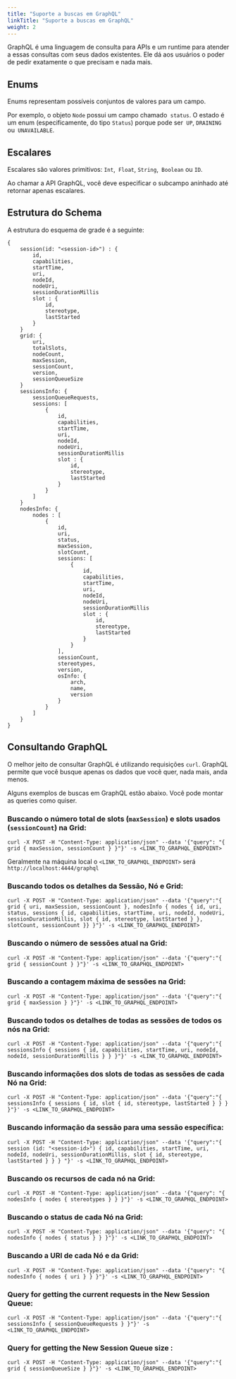 ```yaml
---
title: "Suporte a buscas em GraphQL"
linkTitle: "Suporte a buscas em GraphQL"
weight: 2
---
```


GraphQL é uma linguagem de consulta para APIs e um runtime para atender a essas consultas com seus dados existentes. Ele dá aos usuários o poder de pedir exatamente o que precisam e nada mais.

## Enums
Enums representam possíveis conjuntos de valores para um campo.

Por exemplo, o objeto `Node` possui um campo chamado` status`. O estado é um enum (especificamente, do tipo `Status`) porque pode ser` UP`, `DRAINING` ou` UNAVAILABLE`.

## Escalares
Escalares são valores primitivos: `Int`,` Float`, `String`,` Boolean` ou `ID`.

Ao chamar a API GraphQL, você deve especificar o subcampo aninhado até retornar apenas escalares.


## Estrutura do Schema
A estrutura do esquema de grade é a seguinte:

```shell
{
    session(id: "<session-id>") : {
        id,
        capabilities,
        startTime,
        uri,
        nodeId,
        nodeUri,
        sessionDurationMillis
        slot : {
            id,
            stereotype,
            lastStarted
        }
    }
    grid: {
        uri,
        totalSlots,
        nodeCount,
        maxSession,
        sessionCount,
        version,
        sessionQueueSize
    }
    sessionsInfo: {
        sessionQueueRequests,
        sessions: [
            {
                id,
                capabilities,
                startTime,
                uri,
                nodeId,
                nodeUri,
                sessionDurationMillis
                slot : {
                    id,
                    stereotype,
                    lastStarted
                }
            }
        ]
    }
    nodesInfo: {
        nodes : [
            {
                id,
                uri,
                status,
                maxSession,
                slotCount,
                sessions: [
                    {
                        id,
                        capabilities,
                        startTime,
                        uri,
                        nodeId,
                        nodeUri,
                        sessionDurationMillis
                        slot : {
                            id,
                            stereotype,
                            lastStarted
                        }
                    }
                ],
                sessionCount,
                stereotypes,
                version,
                osInfo: {
                    arch,
                    name,
                    version
                }
            }
        ]
    }
}
```

## Consultando GraphQL

O melhor jeito de consultar GraphQL é utilizando requisições `curl`. GraphQL permite que você busque apenas os dados que você quer, nada mais, anda menos.

Alguns exemplos de buscas em GraphQL estão abaixo. Você pode montar as queries como quiser.

### Buscando o número total de slots (`maxSession`) e slots usados (`sessionCount`) na Grid:

```shell
curl -X POST -H "Content-Type: application/json" --data '{"query": "{ grid { maxSession, sessionCount } }"}' -s <LINK_TO_GRAPHQL_ENDPOINT>
```

Geralmente na máquina local o `<LINK_TO_GRAPHQL_ENDPOINT>` será `http://localhost:4444/graphql`

### Buscando todos os detalhes da Sessão, Nó e Grid:

```shell
curl -X POST -H "Content-Type: application/json" --data '{"query":"{ grid { uri, maxSession, sessionCount }, nodesInfo { nodes { id, uri, status, sessions { id, capabilities, startTime, uri, nodeId, nodeUri, sessionDurationMillis, slot { id, stereotype, lastStarted } }, slotCount, sessionCount }} }"}' -s <LINK_TO_GRAPHQL_ENDPOINT>
```

### Buscando o número de sessões atual na Grid:

```shell
curl -X POST -H "Content-Type: application/json" --data '{"query":"{ grid { sessionCount } }"}' -s <LINK_TO_GRAPHQL_ENDPOINT>
```

### Buscando a contagem máxima de sessões na Grid:

```shell
curl -X POST -H "Content-Type: application/json" --data '{"query":"{ grid { maxSession } }"}' -s <LINK_TO_GRAPHQL_ENDPOINT>
```

### Buscando todos os detalhes de todas as sessões de todos os nós na Grid:

```shell
curl -X POST -H "Content-Type: application/json" --data '{"query":"{ sessionsInfo { sessions { id, capabilities, startTime, uri, nodeId, nodeId, sessionDurationMillis } } }"}' -s <LINK_TO_GRAPHQL_ENDPOINT>
```

### Buscando informações dos slots de todas as sessões de cada Nó na Grid:

```shell
curl -X POST -H "Content-Type: application/json" --data '{"query":"{ sessionsInfo { sessions { id, slot { id, stereotype, lastStarted } } } }"}' -s <LINK_TO_GRAPHQL_ENDPOINT>
```

### Buscando informação da sessão para uma sessão específica:

```shell
curl -X POST -H "Content-Type: application/json" --data '{"query":"{ session (id: "<session-id>") { id, capabilities, startTime, uri, nodeId, nodeUri, sessionDurationMillis, slot { id, stereotype, lastStarted } } } "}' -s <LINK_TO_GRAPHQL_ENDPOINT>
```

### Buscando os recursos de cada nó na Grid:

```shell
curl -X POST -H "Content-Type: application/json" --data '{"query": "{ nodesInfo { nodes { stereotypes } } }"}' -s <LINK_TO_GRAPHQL_ENDPOINT>
```

### Buscando o status de cada Nó na Grid:

```shell
curl -X POST -H "Content-Type: application/json" --data '{"query": "{ nodesInfo { nodes { status } } }"}' -s <LINK_TO_GRAPHQL_ENDPOINT>
```

### Buscando a URI de cada Nó e da Grid:

```shell
curl -X POST -H "Content-Type: application/json" --data '{"query": "{ nodesInfo { nodes { uri } } }"}' -s <LINK_TO_GRAPHQL_ENDPOINT>
```

### Query for getting the current requests in the New Session Queue:

```shell
curl -X POST -H "Content-Type: application/json" --data '{"query":"{ sessionsInfo { sessionQueueRequests } }"}' -s <LINK_TO_GRAPHQL_ENDPOINT>
```

### Query for getting the New Session Queue size :

```shell
curl -X POST -H "Content-Type: application/json" --data '{"query":"{ grid { sessionQueueSize } }"}' -s <LINK_TO_GRAPHQL_ENDPOINT>
```
